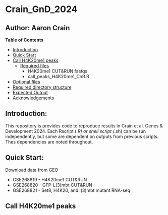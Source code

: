 # Crain_GnD_2024
## Author: Aaron Crain

**Table of Contents**
- [Introduction](#introduction)
- [Quick Start](#quick-start)
- [Call H4K20me1 peaks](#call-H4K20me1-peaks)
    - [Required files](#required-files)
        - H4K20me1 CUT&RUN fastqs
        - call_peaks_H4K20me1_CnR.R
- [Optional files](#optional-files)
- [Required directory structure](#required-directory-structure)
- [Expected Output](#expected-output)
- [Acknowledgements](#acknowledgements)

## Introduction:
This repository is provides code to reproduce results in Crain et al. Genes & Development 2024. 
Each Rscript (*.R) or shell script (*.sh) can be run independently, but some are dependent on outputs from previous scripts. Thes dependencies are noted throughout.

## Quick Start:
Download data from GEO
- GSE268819 - H4K20me1 CUT&RUN
- GSE268820 - GFP-L(3)mbt CUT&RUN
- GSE268821 - Set8, H4K20, and l(3)mbt mutant RNA-seq

## Call H4K20me1 peaks



